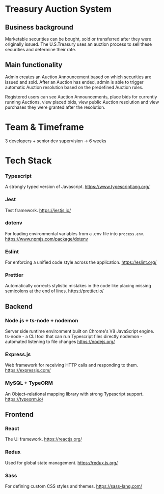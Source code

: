 # Treasury Auction System

## Business background

Marketable securities can be bought, sold or transferred after they were originally issued. The U.S.Treasury uses an auction process to sell these securities and determine their rate.


## Main functionality

Admin creates an Auction Announcement based on which securities are issued and sold. After an Auction has ended, admin is able to trigger automatic Auction resolution based on the predefined Auction rules.

Registered users can see Auction Announcements, place bids for currently running Auctions, view placed bids, view public Auction resolution and view purchases they were granted after the resolution.

# Team & Timeframe

3 developers + senior dev supervision -> 6 weeks

# Tech Stack

### Typescript
A strongly typed version of Javascript.
https://www.typescriptlang.org/

### Jest
Test framework.
https://jestjs.io/

### dotenv
For loading environmental variables from a .env file into `process.env`.
https://www.npmjs.com/package/dotenv

### Eslint
For enforcing a unified code style across the application.
https://eslint.org/

### Prettier
Automatically corrects stylistic mistakes in the code like placing missing semicolons at the end of lines.
https://prettier.io/


## Backend

### Node.js + ts-node + nodemon
Server side runtime environment built on Chrome's V8 JavaScript engine.
ts-node - a CLI tool that can run Typescript files directly
nodemon - automated listening to file changes
https://nodejs.org/

### Express.js
Web framework for receiving HTTP calls and responding to them. 
https://expressjs.com/

### MySQL + TypeORM
An Object–relational mapping library with strong Typescript support.
https://typeorm.io/


## Frontend

### React
The UI framework.
https://reactjs.org/

### Redux
Used for global state management.
https://redux.js.org/

### Sass
For defining custom CSS styles and themes.
https://sass-lang.com/